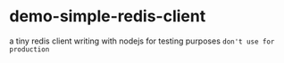 # demo-simple-redis-client
a tiny redis client writing with nodejs for testing purposes
`don't use for production`
